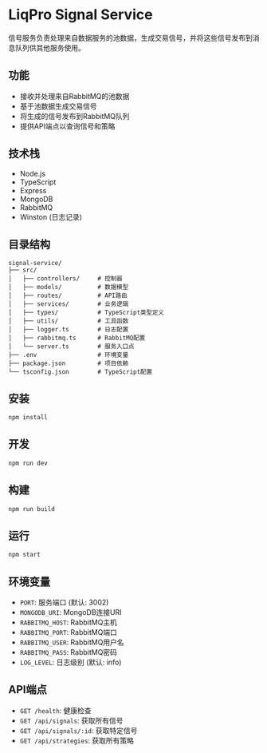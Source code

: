 # LiqPro Signal Service

信号服务负责处理来自数据服务的池数据，生成交易信号，并将这些信号发布到消息队列供其他服务使用。

## 功能

- 接收并处理来自RabbitMQ的池数据
- 基于池数据生成交易信号
- 将生成的信号发布到RabbitMQ队列
- 提供API端点以查询信号和策略

## 技术栈

- Node.js
- TypeScript
- Express
- MongoDB
- RabbitMQ
- Winston (日志记录)

## 目录结构

```
signal-service/
├── src/
│   ├── controllers/     # 控制器
│   ├── models/          # 数据模型
│   ├── routes/          # API路由
│   ├── services/        # 业务逻辑
│   ├── types/           # TypeScript类型定义
│   ├── utils/           # 工具函数
│   ├── logger.ts        # 日志配置
│   ├── rabbitmq.ts      # RabbitMQ配置
│   └── server.ts        # 服务入口点
├── .env                 # 环境变量
├── package.json         # 项目依赖
└── tsconfig.json        # TypeScript配置
```

## 安装

```bash
npm install
```

## 开发

```bash
npm run dev
```

## 构建

```bash
npm run build
```

## 运行

```bash
npm start
```

## 环境变量

- `PORT`: 服务端口 (默认: 3002)
- `MONGODB_URI`: MongoDB连接URI
- `RABBITMQ_HOST`: RabbitMQ主机
- `RABBITMQ_PORT`: RabbitMQ端口
- `RABBITMQ_USER`: RabbitMQ用户名
- `RABBITMQ_PASS`: RabbitMQ密码
- `LOG_LEVEL`: 日志级别 (默认: info)

## API端点

- `GET /health`: 健康检查
- `GET /api/signals`: 获取所有信号
- `GET /api/signals/:id`: 获取特定信号
- `GET /api/strategies`: 获取所有策略 